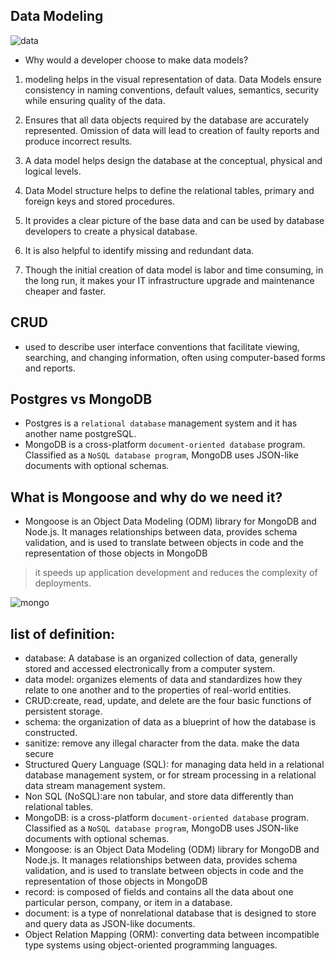 
## Data Modeling
![data](https://www.guru99.com/images/1/022218_0657_WhatisDataM1.png)
- Why would a developer choose to make data models?
1. modeling helps in the visual representation of data. Data Models ensure consistency in naming conventions, default values, semantics, security while ensuring quality of the data.

1. Ensures that all data objects required by the database are accurately represented. Omission of data will lead to creation of faulty reports and produce incorrect results.

1. A data model helps design the database at the conceptual, physical and logical levels.

1. Data Model structure helps to define the relational tables, primary and foreign keys and stored procedures.

1. It provides a clear picture of the base data and can be used by database developers to create a physical database.

1. It is also helpful to identify missing and redundant data.

1. Though the initial creation of data model is labor and time consuming, in the long run, it makes your IT infrastructure upgrade and maintenance cheaper and faster.

## CRUD
 - used to describe user interface conventions that facilitate viewing, searching, and changing information, often using computer-based forms and reports. 

## Postgres vs MongoDB
- Postgres is a `relational database` management system and it has another name postgreSQL.
- MongoDB is a cross-platform `document-oriented database` program. Classified as a `NoSQL database program`, MongoDB uses JSON-like documents with optional schemas.

## What is Mongoose and why do we need it?
- Mongoose is an Object Data Modeling (ODM) library for MongoDB and Node.js. It manages relationships between data, provides schema validation, and is used to translate between objects in code and the representation of those objects in MongoDB
>  it speeds up application development and reduces the complexity of deployments.

![mongo](https://cdn-media-1.freecodecamp.org/images/0*b5piDNW1dqlkJWKe.)


## list of definition:
- database: A database is an organized collection of data, generally stored and accessed electronically from a computer system. 
- data model: organizes elements of data and standardizes how they relate to one another and to the properties of real-world entities.
- CRUD:create, read, update, and delete are the four basic functions of persistent storage. 
- schema:  the organization of data as a blueprint of how the database is constructed. 
- sanitize: remove any illegal character from the data. make the data secure
- Structured Query Language (SQL): for managing data held in a relational database management system, or for stream processing in a relational data stream management system.
- Non SQL (NoSQL):are non tabular, and store data differently than relational tables. 
- MongoDB: is a cross-platform d`ocument-oriented database` program. Classified as a `NoSQL database program`, MongoDB uses JSON-like documents with optional schemas.
- Mongoose: is an Object Data Modeling (ODM) library for MongoDB and Node.js. It manages relationships between data, provides schema validation, and is used to translate between objects in code and the representation of those objects in MongoDB
- record: is composed of fields and contains all the data about one particular person, company, or item in a database.
- document: is a type of nonrelational database that is designed to store and query data as JSON-like documents.
- Object Relation Mapping (ORM): converting data between incompatible type systems using object-oriented programming languages.